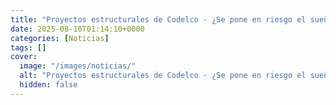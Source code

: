 ```yaml
---
title: "Proyectos estructurales de Codelco - ¿Se pone en riesgo el sueño de Pacheco de llegar a 1,7 millones de toneladas en 2030?"
date: 2025-08-10T01:14:10+0000
categories: [Noticias]
tags: []
cover:
  image: "/images/noticias/"
  alt: "Proyectos estructurales de Codelco - ¿Se pone en riesgo el sueño de Pacheco de llegar a 1,7 millones de toneladas en 2030?"
  hidden: false
---
```



